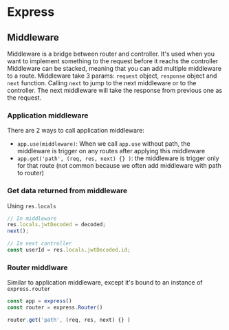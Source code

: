 # Express

## Middleware

Middleware is a bridge between router and controller. It's used when you want to implement something to the request before it reachs the controller
Middleware can be stacked, meaning that you can add multiple middleware to a route.
Middleware take 3 params: `request` object, `response` object and `next` function. Calling `next` to jump to the next middleware or to the controller. The next middleware will take the response from previous one as the request.

### Application middleware

There are 2 ways to call application middleware:

- `app.use(middleware)`: When we call `app.use` without path, the middleware is trigger on any routes after applying this middleware
- `app.get('path', (req, res, next) {} )`: the middleware is trigger only for that route (not common because we often add middleware with path to router)

### Get data returned from middleware

Using `res.locals`

```js
// In middleware
res.locals.jwtDecoded = decoded;
next();

// In next controller
const userId = res.locals.jwtDecoded.id;
```

### Router middlware

Similar to application middleware, except it's bound to an instance of `express.router`

```js
const app = express()
const router = express.Router()

router.get('path', (req, res, next) {} )
```

